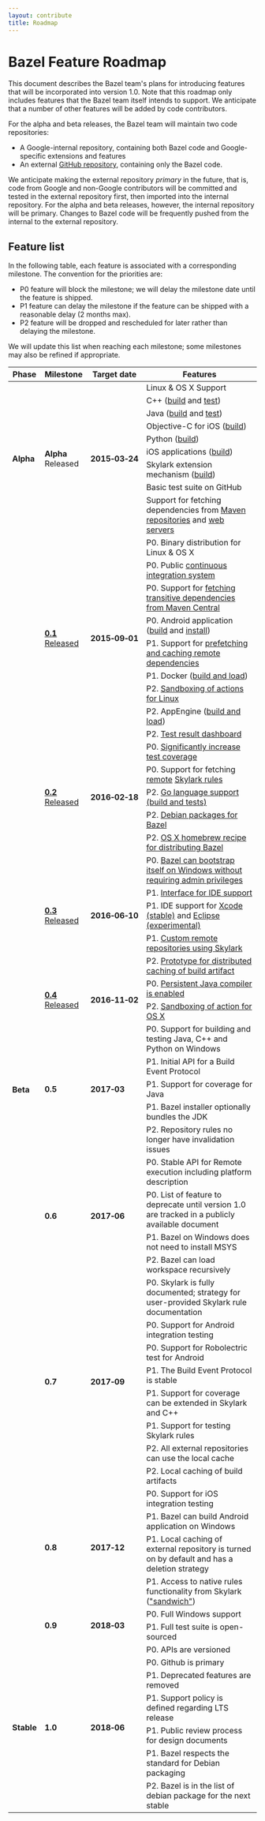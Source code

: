 ```yaml
---
layout: contribute
title: Roadmap
---
```


# Bazel Feature Roadmap

This document describes the Bazel team's plans for introducing features that
will be incorporated into version 1.0. Note that this roadmap only includes
features that the Bazel team itself intends to support. We anticipate that a
number of other features will be added by code contributors.

For the alpha and beta releases, the Bazel team will maintain two code
repositories:

*   A Google-internal repository, containing both Bazel code and
    Google-specific extensions and features
*   An external [GitHub repository](https://github.com/bazelbuild/bazel),
    containing only the Bazel code.

We anticipate making the external repository *primary* in the future, that is,
code from Google and non-Google contributors will be committed and tested in the
external repository first, then imported into the internal repository. For
the alpha and beta releases, however, the internal repository will be primary.
Changes to Bazel code will be frequently pushed from the internal to
the external repository.

## Feature list

In the following table, each feature is associated with a corresponding
milestone. The convention for the priorities are:

*   P0 feature will block the milestone; we will delay the milestone date
    until the feature is shipped.
*   P1 feature can delay the milestone if the feature can be shipped with a
    reasonable delay (2 months max).
*   P2 feature will be dropped and rescheduled for later rather than delaying
    the milestone.

We will update this list when reaching each milestone; some milestones may also
be refined if appropriate.

<table class="table table-condensed table-bordered">
  <colgroup>
    <col class="roadmap-col-phase"/>
    <col class="roadmap-col-milestone"/>
    <col class="roadmap-col-date"/>
    <col class="roadmap-col-features"/>
  </colgroup>
  <thead>
    <tr>
      <th>Phase</th>
      <th>Milestone</th>
      <th>Target date</th>
      <th>Features</th>
    </tr>
  </thead>
  <tbody>
    <tr>
      <td rowspan="9"><b><a name="alpha"></a>Alpha</b></td>
      <td rowspan="9"><b>Alpha</b><br/><span class="label label-default">Released</span></td>
      <td rowspan="9"><b>2015&#8209;03&#8209;24</b></td>
      <td>Linux &amp; OS X Support</td>
    </tr>
    <tr><td>C++ (<a href="http://bazel.build/docs/be/c-cpp.html#cc_binary">build</a> and <a href="http://bazel.build/docs/be/c-cpp.html#cc_test">test</a>)</td></tr>
    <tr><td>Java (<a href="http://bazel.build/docs/be/java.html#java_binary">build</a> and <a href="http://bazel.build/docs/be/java.html#java_test">test</a>)</td></tr>
    <tr><td>Objective-C for iOS (<a href="http://bazel.build/docs/be/objective-c.html#objc_binary">build</a>)</td></tr>
    <tr><td>Python (<a href="http://bazel.build/docs/be/python.html#py_binary">build</a>)</td></tr>
    <tr><td>iOS applications (<a href="http://bazel.build/docs/be/objective-c.html#ios_application">build</a>)</td></tr>
    <tr><td>Skylark extension mechanism (<a href="http://bazel.build/docs/skylark/index.html">build</a>)</td></tr>
    <tr><td>Basic test suite on GitHub</td></tr>
    <tr><td>Support for fetching dependencies from <a href="http://bazel.build/docs/be/workspace.html#maven_jar">Maven repositories</a>
        and <a href="http://bazel.build/docs/be/workspace.html#http_archive">web servers</a></td></tr>
    <tr>
      <td rowspan="44"><b><a name="beta"></a>Beta</b></td>
      <td rowspan="9">
         <a href="https://github.com/bazelbuild/bazel/releases/tag/0.1.0"><b>0.1</b>
         <br/><span class="label label-default">Released</span></a>
      </td>
      <td rowspan="9"><b>2015&#8209;09&#8209;01</b></td>
      <td>P0. Binary distribution for Linux & OS X</td<
    </tr>
    <tr><td>P0. Public <a href="http://ci.bazel.build">continuous integration system</a></td></tr>
    <tr><td>P0. Support for <a href="http://bazel.build/docs/external.html">fetching transitive dependencies from Maven Central</a></td></tr>
    <tr><td>P0. Android application (<a href="http://bazel.build/docs/be/android.html#android_binary">build</a>
        and <a href="http://bazel.build/docs/bazel-user-manual.html#mobile-install">install</a>)</td></tr>
    <tr><td>P1. Support for <a href="http://bazel.build/docs/external.html">prefetching and caching remote dependencies</a></td></tr>
    <tr><td>P1. Docker (<a href="http://bazel.build/docs/be/docker.html">build and load</a>)</td></tr>
    <tr><td>P2. <a href="http://bazel.build/docs/bazel-user-manual.html#sandboxing">Sandboxing of actions for Linux</a></td></tr>
    <tr><td>P2. AppEngine (<a href="http://bazel.build/docs/be/appengine.html">build and load</a>)</td></tr>
    <tr><td>P2. <a href="http://bazel.build/blog/2015/07/29/dashboard-dogfood.html">Test result dashboard</a></tr></td>
    <tr>
      <td rowspan="5">
        <a href="https://github.com/bazelbuild/bazel/releases/tag/0.2.0"><b>0.2</b>
        <br/><span class="label label-default">Released</span></a>
      </td>
      <td rowspan="5"><b>2016&#8209;02&#8209;18</b></td>
      <td>P0. <a href="https://github.com/bazelbuild/bazel/tree/master/src/test/java/com/google/devtools">Significantly increase test coverage</a></td>
    </tr>
    <tr><td>P0. Support for fetching <a href="http://bazel.build/docs/external.html">remote</a> <a href="http://bazel.build/docs/be/functions.html#load">Skylark rules</a></td></tr>
    <tr><td>P2. <a href="https://github.com/bazelbuild/rules_go">Go language support (build and tests)</a></td></tr>
    <tr><td>P2. <a href="https://github.com/bazelbuild/bazel/releases/latest">Debian packages for Bazel</a></td></tr>
    <tr><td>P2. <a href="http://braumeister.org/formula/bazel">OS X homebrew recipe for distributing Bazel</a></td></tr>
    <tr>
      <td rowspan="5">
        <a href="https://github.com/bazelbuild/bazel/releases/tag/0.3.0"><b>0.3</b>
        <br/><span class="label label-default">Released</span></a>
      </td>
      <td rowspan="5"><b>2016&#8209;06&#8209;10</b></td>
      <td>P0. <a href="http://bazel.build/docs/windows.html">Bazel can bootstrap itself on Windows without requiring admin privileges</a></td></tr>
    </tr>
    <tr><td>P1. <a href="http://bazel.build/blog/2016/06/10/ide-support.html">Interface for IDE support</a></td></tr>
    <tr><td>P1. IDE support for <a href="http://tulsi.bazel.build">Xcode (stable)</a> and <a href="https://github.com/bazelbuild/e4b">Eclipse (experimental)</a></td></tr>
    <tr><td>P1. <a href="https://docs.google.com/document/d/1jKbNXOVp2T1zJD_iRnVr8k5D0xZKgO8blMVDlXOksJg">Custom remote repositories using Skylark</a></td></tr>
    <tr><td>P2. <a href="https://github.com/bazelbuild/bazel/commit/79adf59e2973754c8c0415fcab45cd58c7c34697">Prototype for distributed caching of build artifact</a></td></tr>
    <tr>
      <td rowspan="2">
        <a href="https://github.com/bazelbuild/bazel/releases/tag/0.4.0"><b>0.4</b>
        <br/><span class="label label-default">Released</span></a>
      </td>
      <td rowspan="2"><b>2016&#8209;11&#8209;02</b></td>
      <td>P0. <a href="https://github.com/bazelbuild/bazel/commit/490f250b27183a886cf70a5fe9e99d9428141b34">Persistent Java compiler is enabled</a></td>
    </tr>
    <tr>
      <td>P2. <a href="https://github.com/bazelbuild/bazel/commit/7b825b8ea442246aabfa6a5a8962abd70855d0da">Sandboxing of action for OS X</a></td>
    </tr>
    <tr>
      <td rowspan="5"><b>0.5</b></td>
      <td rowspan="5"><b>2017&#8209;03</b></td>
      <td>P0. Support for building and testing Java, C++ and Python on Windows</td>
    </tr>
    <tr><td>P1. Initial API for a Build Event Protocol</td></tr>
    <tr><td>P1. Support for coverage for Java</td></tr>
    <tr><td>P1. Bazel installer optionally bundles the JDK</td></tr>
    <tr><td>P2. Repository rules no longer have invalidation issues</td></tr>
    <tr>
      <td rowspan="4"><b>0.6</b></td>
      <td rowspan="4"><b>2017&#8209;06</b></td>
      <td>P0. Stable API for Remote execution including platform description</td>
    </tr>
    <tr><td>P0. List of feature to deprecate until version 1.0 are tracked in a publicly available document</td></tr>
    <tr><td>P1. Bazel on Windows does not need to install MSYS</td></tr>
    <tr><td>P2. Bazel can load workspace recursively</td></tr>
    <tr>
      <td rowspan="8"><b>0.7</b></td>
      <td rowspan="8"><b>2017&#8209;09</b></td>
      <td>P0. Skylark is fully documented; strategy for user-provided Skylark rule documentation</td>
    </tr>
    <tr><td>P0. Support for Android integration testing</td></tr>
    <tr><td>P0. Support for Robolectric test for Android</td></tr>
    <tr><td>P1. The Build Event Protocol is stable</td></tr>
    <tr><td>P1. Support for coverage can be extended in Skylark and C++</td></tr>
    <tr><td>P1. Support for testing Skylark rules</td></tr>
    <tr><td>P2. All external repositories can use the local cache</td></tr>
    <tr><td>P2. Local caching of build artifacts</td></tr>
    <tr>
      <td rowspan="4"><b>0.8</b></td>
      <td rowspan="4"><b>2017&#8209;12</b></td>
      <td>P0. Support for iOS integration testing</td>
    </tr>
    <tr><td>P1. Bazel can build Android application on Windows</td></tr>
    <tr><td>P1. Local caching of external repository is turned on by default and has a deletion strategy</td></tr>
    <tr><td>P1. Access to native rules functionality from Skylark (<a href="https://bazel.build/designs/2016/08/04/extensibility-for-native-rules.html">"sandwich"</a>)</td></tr>
   <tr>
      <td rowspan="2"><b>0.9</b></td>
      <td rowspan="2"><b>2018&#8209;03</b></td>
      <td>P0. Full Windows support</td>
    </tr>
    <tr><td>P1. Full test suite is open-sourced</td></tr>
    <tr>
      <td rowspan="7"><b><a name="stable"></a>Stable</b></td>
      <td rowspan="7"><b>1.0</b></td>
      <td rowspan="7"><b>2018&#8209;06</b></td>
      <td>P0. APIs are versioned</td>
    </tr>
    <tr><td>P0. Github is primary</td></tr>
    <tr><td>P1. Deprecated features are removed</td></tr>
    <tr><td>P1. Support policy is defined regarding LTS release</td></tr>
    <tr><td>P1. Public review process for design documents</td></tr>
    <tr><td>P1. Bazel respects the standard for Debian packaging</td></tr>
    <tr><td>P2. Bazel is in the list of debian package for the next stable</td></tr>
  </tbody>
</table>

